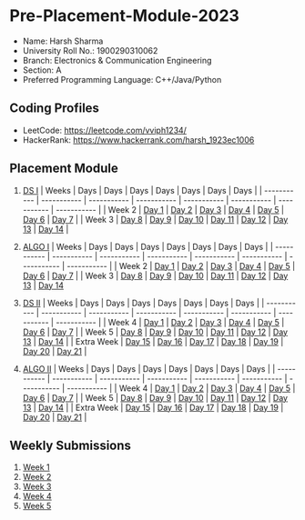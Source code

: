 # Pre-Placement-Module-2023

- Name: Harsh Sharma    
- University Roll No.: 1900290310062
- Branch: Electronics & Communication Engineering
- Section: A
- Preferred Programming Language: C++/Java/Python

## Coding Profiles
- LeetCode: https://leetcode.com/vviph1234/
- HackerRank: https://www.hackerrank.com/harsh_1923ec1006

## Placement Module
1. [DS I](https://github.com/Harshsharma1105/Pre-Placement-Module-2023/tree/main/DS%20I)
    | Weeks | Days | Days | Days | Days | Days | Days | Days |
    | ----------- | ----------- | ----------- | ----------- | ----------- | ----------- | ----------- | ----------- | 
    | Week 2 | [Day 1](https://github.com/Harshsharma1105/Pre-Placement-Module-2023/tree/main/DS%20I/Day%201) | [Day 2](https://github.com/Harshsharma1105/Pre-Placement-Module-2023/tree/main/DS%20I/Day%202) | [Day 3](https://github.com/Harshsharma1105/Pre-Placement-Module-2023/tree/main/DS%20I/Day%203) | [Day 4](https://github.com/Harshsharma1105/Pre-Placement-Module-2023/tree/main/DS%20I/Day%204) | [Day 5](https://github.com/Harshsharma1105/Pre-Placement-Module-2023/tree/main/DS%20I/Day%205) | [Day 6](https://github.com/Harshsharma1105/Pre-Placement-Module-2023/tree/main/DS%20I/Day%206) | [Day 7](https://github.com/Harshsharma1105/Pre-Placement-Module-2023/tree/main/DS%20I/Day%207) |
    | Week 3 | [Day 8](https://github.com/Harshsharma1105/Pre-Placement-Module-2023/tree/main/DS%20I/Day%208) | [Day 9](https://github.com/Harshsharma1105/Pre-Placement-Module-2023/tree/main/DS%20I/Day%209) | [Day 10](https://github.com/Harshsharma1105/Pre-Placement-Module-2023/tree/main/DS%20I/Day%2010) | [Day 11](https://github.com/Harshsharma1105/Pre-Placement-Module-2023/tree/main/DS%20I/Day%2011) | [Day 12](https://github.com/Harshsharma1105/Pre-Placement-Module-2023/tree/main/DS%20I/Day%2012) | [Day 13](https://github.com/Harshsharma1105/Pre-Placement-Module-2023/tree/main/DS%20I/Day%2013) | [Day 14](https://github.com/Harshsharma1105/Pre-Placement-Module-2023/tree/main/DS%20I/Day%2014) |
    
2. [ALGO I](https://github.com/Harshsharma1105/Pre-Placement-Module-2023/tree/main/ALGO%20I)
    | Weeks | Days | Days | Days | Days | Days | Days | Days |
    | ----------- | ----------- | ----------- | ----------- | ----------- | ----------- | ----------- | ----------- |
    | Week 2 | [Day 1](https://github.com/Harshsharma1105/Pre-Placement-Module-2023/tree/main/ALGO%20I/Day%201) | [Day 2](https://github.com/Harshsharma1105/Pre-Placement-Module-2023/tree/main/ALGO%20I/Day%202) | [Day 3](https://github.com/Harshsharma1105/Pre-Placement-Module-2023/tree/main/ALGO%20I/Day%203) | [Day 4](https://github.com/Harshsharma1105/Pre-Placement-Module-2023/tree/main/ALGO%20I/Day%204) | [Day 5](https://github.com/Harshsharma1105/Pre-Placement-Module-2023/tree/main/ALGO%20I/Day%205) | [Day 6](https://github.com/Harshsharma1105/Pre-Placement-Module-2023/tree/main/ALGO%20I/Day%206) | [Day 7](https://github.com/Harshsharma1105/Pre-Placement-Module-2023/tree/main/ALGO%20I/Day%207) |
    | Week 3 | [Day 8](https://github.com/Harshsharma1105/Pre-Placement-Module-2023/tree/main/ALGO%20I/Day%208) | [Day 9](https://github.com/Harshsharma1105/Pre-Placement-Module-2023/tree/main/ALGO%20I/Day%209) | [Day 10](https://github.com/Harshsharma1105/Pre-Placement-Module-2023/tree/main/ALGO%20I/Day%2010) | [Day 11](https://github.com/Harshsharma1105/Pre-Placement-Module-2023/tree/main/ALGO%20I/Day%2011) | [Day 12](https://github.com/Harshsharma1105/Pre-Placement-Module-2023/tree/main/ALGO%20I/Day%2012) | [Day 13](https://github.com/Harshsharma1105/Pre-Placement-Module-2023/tree/main/ALGO%20I/Day%2013) | [Day 14](https://github.com/Harshsharma1105/Pre-Placement-Module-2023/tree/main/ALGO%20I/Day%2014)  
    
3. [DS II](https://github.com/Harshsharma1105/Pre-Placement-Module-2023/tree/main/DS%20II)
    | Weeks | Days | Days | Days | Days | Days | Days | Days |
    | ----------- | ----------- | ----------- | ----------- | ----------- | ----------- | ----------- | ----------- |
    | Week 4 | [Day 1](https://github.com/Harshsharma1105/Pre-Placement-Module-2023/tree/main/DS%20II/Day%201) | [Day 2](https://github.com/Harshsharma1105/Pre-Placement-Module-2023/tree/main/DS%20II/Day%202) | [Day 3](https://github.com/Harshsharma1105/Pre-Placement-Module-2023/tree/main/DS%20II/Day%203) | [Day 4](https://github.com/Harshsharma1105/Pre-Placement-Module-2023/tree/main/DS%20II/Day%204) | [Day 5](https://github.com/Harshsharma1105/Pre-Placement-Module-2023/tree/main/DS%20II/Day%205) | [Day 6](https://github.com/Harshsharma1105/Pre-Placement-Module-2023/tree/main/DS%20II/Day%206) | [Day 7](https://github.com/Harshsharma1105/Pre-Placement-Module-2023/tree/main/DS%20II/Day%207) | 
    | Week 5 | [Day 8](https://github.com/Harshsharma1105/Pre-Placement-Module-2023/tree/main/DS%20II/Day%208) | [Day 9](https://github.com/Harshsharma1105/Pre-Placement-Module-2023/tree/main/DS%20II/Day%209) | [Day 10](https://github.com/Harshsharma1105/Pre-Placement-Module-2023/tree/main/DS%20II/Day%2010) | [Day 11](https://github.com/Harshsharma1105/Pre-Placement-Module-2023/tree/main/DS%20II/Day%2011) | [Day 12](https://github.com/Harshsharma1105/Pre-Placement-Module-2023/tree/main/DS%20II/Day%2012) | [Day 13](https://github.com/Harshsharma1105/Pre-Placement-Module-2023/tree/main/DS%20II/Day%2013) | [Day 14](https://github.com/Harshsharma1105/Pre-Placement-Module-2023/tree/main/DS%20II/Day%2014) |
    | Extra Week | [Day 15](https://github.com/Harshsharma1105/Pre-Placement-Module-2023/tree/main/DS%20II/Day%2015) | [Day 16](https://github.com/Harshsharma1105/Pre-Placement-Module-2023/tree/main/DS%20II/Day%2016) | [Day 17](https://github.com/Harshsharma1105/Pre-Placement-Module-2023/tree/main/DS%20II/Day%2017) | [Day 18](https://github.com/Harshsharma1105/Pre-Placement-Module-2023/tree/main/DS%20II/Day%2018) | [Day 19](https://github.com/Harshsharma1105/Pre-Placement-Module-2023/tree/main/DS%20II/Day%2019) | [Day 20](https://github.com/Harshsharma1105/Pre-Placement-Module-2023/tree/main/DS%20II/Day%2020) | [Day 21](https://github.com/Harshsharma1105/Pre-Placement-Module-2023/tree/main/DS%20II/Day%2021) |
    
4. [ALGO II](https://github.com/Harshsharma1105/Pre-Placement-Module-2023/tree/main/ALGO%20II)
    | Weeks | Days | Days | Days | Days | Days | Days | Days |
    | ----------- | ----------- | ----------- | ----------- | ----------- | ----------- | ----------- | ----------- |
    | Week 4 | [Day 1](https://github.com/Harshsharma1105/Pre-Placement-Module-2023/tree/main/ALGO%20II/Day%201) | [Day 2](https://github.com/Harshsharma1105/Pre-Placement-Module-2023/tree/main/ALGO%20II/Day%202) | [Day 3](https://github.com/Harshsharma1105/Pre-Placement-Module-2023/tree/main/ALGO%20II/Day%203) | [Day 4](https://github.com/Harshsharma1105/Pre-Placement-Module-2023/tree/main/ALGO%20II/Day%204) | [Day 5](https://github.com/Harshsharma1105/Pre-Placement-Module-2023/tree/main/ALGO%20II/Day%205) | [Day 6](https://github.com/Harshsharma1105/Pre-Placement-Module-2023/tree/main/ALGO%20II/Day%206) | [Day 7](https://github.com/Harshsharma1105/Pre-Placement-Module-2023/tree/main/ALGO%20II/Day%207) |
    | Week 5 | [Day 8](https://github.com/Harshsharma1105/Pre-Placement-Module-2023/tree/main/ALGO%20II/Day%208) | [Day 9](https://github.com/Harshsharma1105/Pre-Placement-Module-2023/tree/main/ALGO%20II/Day%209) | [Day 10](https://github.com/Harshsharma1105/Pre-Placement-Module-2023/tree/main/ALGO%20II/Day%2010) | [Day 11](https://github.com/Harshsharma1105/Pre-Placement-Module-2023/tree/main/ALGO%20II/Day%2011) | [Day 12](https://github.com/Harshsharma1105/Pre-Placement-Module-2023/tree/main/ALGO%20II/Day%2012) | [Day 13](https://github.com/Harshsharma1105/Pre-Placement-Module-2023/tree/main/ALGO%20II/Day%2013) | [Day 14](https://github.com/Harshsharma1105/Pre-Placement-Module-2023/tree/main/ALGO%20II/Day%2014) |
    | Extra Week | [Day 15](https://github.com/Harshsharma1105/Pre-Placement-Module-2023/tree/main/ALGO%20II/Day%2015) | [Day 16](https://github.com/Harshsharma1105/Pre-Placement-Module-2023/tree/main/ALGO%20II/Day%2016) | [Day 17](https://github.com/Harshsharma1105/Pre-Placement-Module-2023/tree/main/ALGO%20II/Day%2017) | [Day 18](https://github.com/Harshsharma1105/Pre-Placement-Module-2023/tree/main/ALGO%20II/Day%2018) | [Day 19](https://github.com/Harshsharma1105/Pre-Placement-Module-2023/tree/main/ALGO%20II/Day%2019) | [Day 20](https://github.com/Harshsharma1105/Pre-Placement-Module-2023/tree/main/ALGO%20II/Day%2020) | [Day 21](https://github.com/Harshsharma1105/Pre-Placement-Module-2023/tree/main/ALGO%20II/Day%2021) |

## Weekly Submissions
1. [Week 1](https://github.com/Harshsharma1105/Pre-Placement-Module-2023/tree/main/Weekly%20Submissions/Week%201)
2. [Week 2](https://github.com/Harshsharma1105/Pre-Placement-Module-2023/tree/main/Weekly%20Submissions/Week%202)
3. [Week 3](https://github.com/Harshsharma1105/Pre-Placement-Module-2023/tree/main/Weekly%20Submissions/Week%203)
4. [Week 4](https://github.com/Harshsharma1105/Pre-Placement-Module-2023/tree/main/Weekly%20Submissions/Week%204)
5. [Week 5](https://github.com/Harshsharma1105/Pre-Placement-Module-2023/tree/main/Weekly%20Submissions/Week%205)
